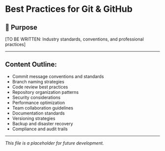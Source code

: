 # Best Practices for Git & GitHub

## 🎯 Purpose
[TO BE WRITTEN: Industry standards, conventions, and professional practices]

---

## Content Outline:
- Commit message conventions and standards
- Branch naming strategies
- Code review best practices
- Repository organization patterns
- Security considerations
- Performance optimization
- Team collaboration guidelines
- Documentation standards
- Versioning strategies
- Backup and disaster recovery
- Compliance and audit trails

---

*This file is a placeholder for future development.*